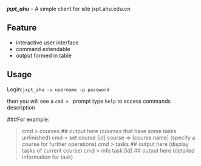 ***jxpt_ahu*** - A simple client for site jxpt.ahu.edu.cn

## Feature

* interactive user interface
* command extendable
* output formed in table

## Usage

Login:`jxpt_ahu -u username -p password`

then you will see a `cmd > ` prompt
type `help` to access commands description

###For example:

>cmd > courses
>\#\# output here (courses that have some tasks unfinished)
>cmd > set course [id]
>course => [course name] (specify a course for further operations)
>cmd > tasks
>\#\# output here (display tasks of current course)
>cmd > info task [id]
>\#\# output here (detailed information for task)

